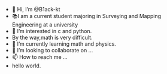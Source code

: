 - 👋 Hi, I’m @B1ack-kt
- 📚I am a current student majoring in Surveying and Mapping Engineering at a university
- 👀 I’m interested in c and python.
-    By the way,math is very difficult.
- 🌱 I’m currently learning math and physics.
- 💞️ I’m looking to collaborate on ...
- 📫 How to reach me ...
-    hello world.
<!---
B1ack-kt/B1ack-kt is a ✨ special ✨ repository because its `README.md` (this file) appears on your GitHub profile.
You can click the Preview link to take a look at your changes.
--->
